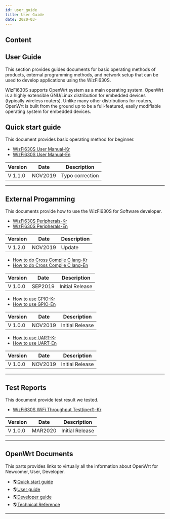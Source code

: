 ```yaml
---
id: user_guide
title: User Guide
date: 2020-03-
---
```



## Content
## User Guide 

This section provides guides documents for basic operating methods of
products, external programming methods, and network setup that can be
used to develop applications using the WizFi630S.

WizFi630S supports OpenWrt system as a main operating system. OpenWrt is
a highly extensible GNU/Linux distribution for embedded devices
(typically wireless routers). Unlike many other distributions for
routers, OpenWrt is built from the ground up to be a full-featured,
easily modifiable operating system for embedded devices.

## Quick start guide

This document provides basic operating method for beginner.




   * [WizFi630S User Manual-Kr]()
   * [WizFi630S User Manual-En]()




| Version | Date    | Description     |
| ------- | ------- | --------------- |
| V 1.1.0 | NOV2019 | Typo correction |



-----

## External Progamming

This documents provide how to use the WizFi630S for Software developer.




   * [WizFi630S Peripherals-Kr]()
   * [WizFi630S Peripherals-En]()



| Version | Date    | Description |
| ------- | ------- | ----------- |
| V 1.2.0 | NOV2019 | Update      |





   * [How to do Cross Compile C lang-Kr]()
   * [How to do Cross Compile C lang-En]()



| Version | Date    | Description     |
| ------- | ------- | --------------- |
| V 1.0.0 | SEP2019 | Initial Release |




   *  [How to use GPIO-Kr]()
   *  [How to use GPIO-En]()




| Version | Date    | Description     |
| ------- | ------- | --------------- |
| V 1.0.0 | NOV2019 | Initial Release |



 
   * [How to use UART-Kr]()
   * [How to use UART-En]()


| Version | Date    | Description     |
| ------- | ------- | --------------- |
| V 1.0.0 | NOV2019 | Initial Release |



-----
## Test Reports

This document provide test result we tested.




   * [WizFi630S WiFi Throughput Test(iperf)-Kr]()



| Version | Date    | Description     |
| ------- | ------- | --------------- |
| V 1.0.0 | MAR2020 | Initial Release |



-----

## OpenWrt Documents

This parts provides links to virtually all the information about OpenWrt
for Newcomer, User, Developer.




  * 🌎[Quick start guide](https://openwrt.org/docs/guide-quick-start/start)
  * 🌎[User guide](https://openwrt.org/docs/guide-user/start) 
  * 🌎[Developer guide](https://openwrt.org/docs/guide-developer/start)
  * 🌎[Technical Reference](https://openwrt.org/docs/techref/start)




-----
